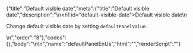 {"title":"Default visible date","meta":{"title":"Default visible date","description":"\n<h1 id=\"default-visible-date\">Default visible date</h1>\n<p>Change default visible date by setting <code>defaultPanelValue</code>.</p>\n","order":"8"},"codes":{},"body":"\n\n","name":"defaultPanelEnUs","html":"","renderScript":"<script>(function(){})()</script>"}
